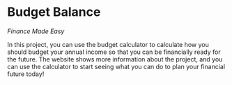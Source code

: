 # Budget Balance

*Finance Made Easy*

In this project, you can use the budget calculator to calculate how you should budget your annual income so that you can be financially ready for the future. The website shows more information about the project, and you can use the calculator to start seeing what you can do to plan your financial future today!
